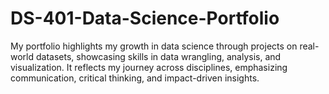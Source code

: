 # DS-401-Data-Science-Portfolio
My portfolio highlights my growth in data science through projects on real-world datasets, showcasing skills in data wrangling, analysis, and visualization. It reflects my journey across disciplines, emphasizing communication, critical thinking, and impact-driven insights.
